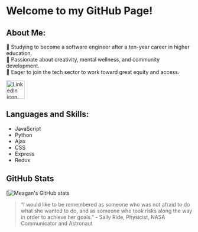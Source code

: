# Welcome to my GitHub Page!

## About Me:
:diamond_shape_with_a_dot_inside:	Studying to become a software engineer after a ten-year career in higher education. 
<br>
:diamond_shape_with_a_dot_inside:	Passionate about creativity, mental wellness, and community development. 
<br>
:diamond_shape_with_a_dot_inside:	Eager to join the tech sector to work toward great equity and access.

<a href="https://www.linkedin.com/in/meaganhsmith/"><img src="https://lh3.googleusercontent.com/J9TTHSuNnXwByXfvMqUPhFJ8-91q67sTJN2qnekP1Ub9AMD57wn5YJppc7NX_sXycgFoBGEBksTJiiaLCeCGrSd-2dr5GGFuuvwbdwcsJWTTauegmUzYik2QH7oSo8yovsAB9ikbjQ=w2400" alt="LinkedIn icon" height="50" /></a>

## Languages and Skills:
* JavaScript
* Python
* Ajax
* CSS
* Express
* Redux

## GitHub Stats

[![Meagan's GitHub stats](https://github-readme-stats.vercel.app/api?username=meagan13&theme=vue-dark)

> “I would like to be remembered as someone who was not afraid to do what she wanted to do, and as someone who took risks along the way in order to achieve her goals.” - Sally Ride, Physicist, NASA Communicator and Astronaut 
> 

